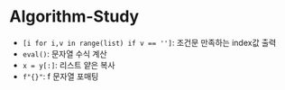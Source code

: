 # Algorithm-Study

* `[i for i,v in range(list) if v == '']`: 조건문 만족하는 index값 출력
* `eval()`: 문자열 수식 계산
* `x = y[:]`: 리스트 얕은 복사
* `f"{}"`: f 문자열 포매팅
